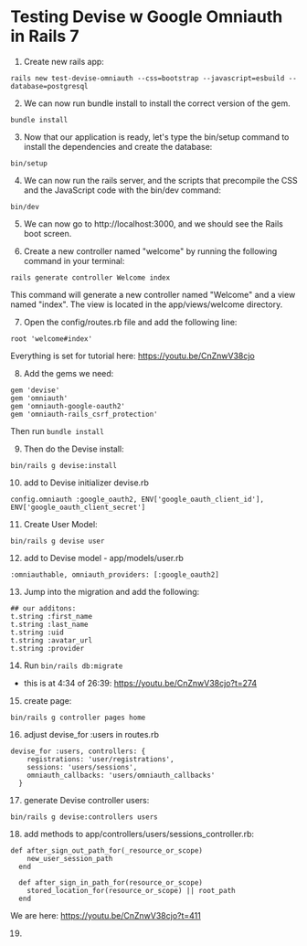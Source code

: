 # Testing Devise w Google Omniauth in Rails 7

1. Create new rails app:
```
rails new test-devise-omniauth --css=bootstrap --javascript=esbuild --database=postgresql
```

2. We can now run bundle install to install the correct version of the gem.
```
bundle install
```

3. Now that our application is ready, let's type the bin/setup command to install the dependencies and create the database:
```
bin/setup
```

4. We can now run the rails server, and the scripts that precompile the CSS and the JavaScript code with the bin/dev command:
```
bin/dev
```

5. We can now go to http://localhost:3000, and we should see the Rails boot screen.

6. Create a new controller named "welcome" by running the following command in your terminal:
```
rails generate controller Welcome index
```
This command will generate a new controller named "Welcome" and a view named "index". The view is located in the app/views/welcome directory.

7. Open the config/routes.rb file and add the following line:
```
root 'welcome#index'
```

Everything is set for tutorial here: https://youtu.be/CnZnwV38cjo

8. Add the gems we need:
```
gem 'devise'
gem 'omniauth'
gem 'omniauth-google-oauth2'
gem 'omniauth-rails_csrf_protection'
```
Then run ```bundle install```

9. Then do the Devise install:
```
bin/rails g devise:install
```

10. add to Devise initializer devise.rb
```
config.omniauth :google_oauth2, ENV['google_oauth_client_id'], ENV['google_oauth_client_secret']
```

11. Create User Model:
```
bin/rails g devise user
```

12. add to Devise model - app/models/user.rb
```
:omniauthable, omniauth_providers: [:google_oauth2]
```

13. Jump into the migration and add the following:
```
## our additons:
t.string :first_name
t.string :last_name
t.string :uid
t.string :avatar_url
t.string :provider
```

14. Run ```bin/rails db:migrate```

* this is at 4:34 of 26:39: https://youtu.be/CnZnwV38cjo?t=274

15. create page:
```
bin/rails g controller pages home
```

16. adjust devise_for :users in routes.rb
```
devise_for :users, controllers: {
    registrations: 'user/registrations',
    sessions: 'users/sessions',
    omniauth_callbacks: 'users/omniauth_callbacks'
  }
```

17. generate Devise controller users:
```
bin/rails g devise:controllers users
```

18. add methods to app/controllers/users/sessions_controller.rb:
```
def after_sign_out_path_for(_resource_or_scope)
    new_user_session_path
  end

  def after_sign_in_path_for(resource_or_scope)
    stored_location_for(resource_or_scope) || root_path
  end
```
We are here: https://youtu.be/CnZnwV38cjo?t=411

19. 